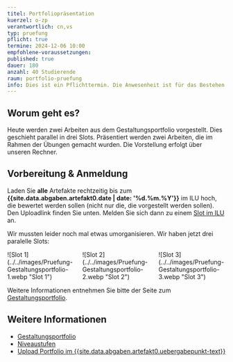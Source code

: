 ```yaml
---
titel: Portfoliopräsentation
kuerzel: o-zp
verantwortlich: cn,vs
typ: pruefung
pflicht: true
termine: 2024-12-06 10:00
empfohlene-voraussetzungen:
published: true
dauer: 180
anzahl: 40 Studierende
raum: portfolio-pruefung
info: Dies ist ein Pflichttermin. Die Anwesenheit ist für das Bestehen des Moduls erforderlich.
---
```


## Worum geht es?

Heute werden zwei Arbeiten aus dem Gestaltungsportfolio vorgestellt. Dies geschieht parallel in drei Slots. Präsentiert werden zwei Arbeiten, die im Rahmen der Übungen gemacht wurden. Die Vorstellung erfolgt über unseren Rechner. 

## Vorbereitung & Anmeldung

Laden Sie **alle** Artefakte rechtzeitig bis zum **{{site.data.abgaben.artefakt0.date | date: '%d.%m.%Y'}}** im ILU hoch, die bewertet werden sollen (nicht nur die, die vorgestellt werden sollen). Den Uploadlink finden Sie unten. Melden Sie sich dann zu einem [Slot im ILU](https://ilu.th-koeln.de/ilias.php?baseClass=ilrepositorygui&cmd=view&ref_id=519767) an. 

Wir mussten leider noch mal etwas umorganisieren. Wir haben jetzt drei paralelle Slots:

<div class="columns">

<div class="column">
![Slot 1](../../images/Pruefung-Gestaltungsportfolio-1.webp "Slot 1")
</div>
<div class="column">
![Slot 2](../../images/Pruefung-Gestaltungsportfolio-2.webp "Slot 2")
</div>
<div class="column">
![Slot 3](../../images/Pruefung-Gestaltungsportfolio-3.webp "Slot 3")
</div>
</div>




Weitere Informationen entnehmen Sie bitte der Seite zum [Gestaltungsportfolio](../../gestaltungsportfolio/).

## Weitere Informationen

- [Gestaltungsportfolio](../../gestaltungsportfolio/)
- [Niveaustufen](../../niveaustufen/)
- [Upload Portfolio im {{site.data.abgaben.artefakt0.uebergabepunkt-text}}]({{site.data.abgaben.artefakt0.uebergabepunkt-link}})
